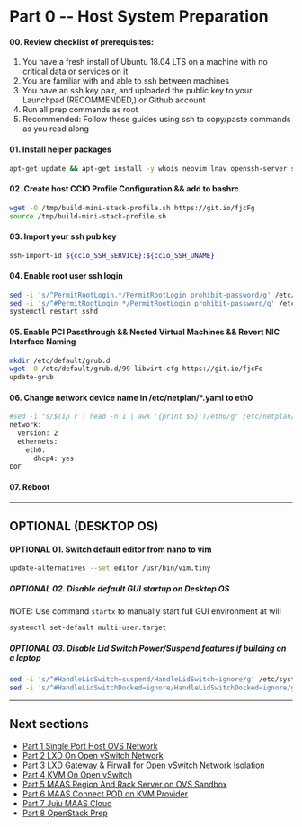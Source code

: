 # Part 0 -- Host System Preparation

#### 00. Review checklist of prerequisites:
  1. You have a fresh install of Ubuntu 18.04 LTS on a machine with no critical data or services on it
  2. You are familiar with and able to ssh between machines
  3. You have an ssh key pair, and uploaded the public key to your Launchpad (RECOMMENDED,) or Github account
  4. Run all prep commands as root
  5. Recommended: Follow these guides using ssh to copy/paste commands as you read along

#### 01. Install helper packages
```sh
apt-get update && apt-get install -y whois neovim lnav openssh-server ssh-import-id snapd pastebinit
```
#### 02. Create host CCIO Profile Configuration && add to bashrc
```sh
wget -O /tmp/build-mini-stack-profile.sh https://git.io/fjcFg
source /tmp/build-mini-stack-profile.sh
```
#### 03. Import your ssh pub key
```sh
ssh-import-id ${ccio_SSH_SERVICE}:${ccio_SSH_UNAME}
```
#### 04. Enable root user ssh login
```sh
sed -i 's/^PermitRootLogin.*/PermitRootLogin prohibit-password/g' /etc/ssh/sshd_config
sed -i 's/^#PermitRootLogin.*/PermitRootLogin prohibit-password/g' /etc/ssh/sshd_config
systemctl restart sshd
```
#### 05. Enable PCI Passthrough && Nested Virtual Machines && Revert NIC Interface Naming
```sh
mkdir /etc/default/grub.d
wget -O /etc/default/grub.d/99-libvirt.cfg https://git.io/fjcFo
update-grub
```
#### 06. Change network device name in /etc/netplan/*.yaml to eth0
```sh
#sed -i "s/$(ip r | head -n 1 | awk '{print $5}')/eth0/g" /etc/netplan/*.yaml
network:
  version: 2
  ethernets:
    eth0:
      dhcp4: yes
EOF
```
#### 07. Reboot
-------
## OPTIONAL (DESKTOP OS) 
#### OPTIONAL 01. Switch default editor from nano to vim
```sh
update-alternatives --set editor /usr/bin/vim.tiny
```
##### OPTIONAL 02. Disable default GUI startup on Desktop OS
  NOTE: Use command `startx` to manually start full GUI environment at will
```sh
systemctl set-default multi-user.target
```
##### OPTIONAL 03. Disable Lid Switch Power/Suspend features if building on a laptop
```sh
sed -i 's/^#HandleLidSwitch=suspend/HandleLidSwitch=ignore/g' /etc/systemd/logind.conf
sed -i 's/^#HandleLidSwitchDocked=ignore/HandleLidSwitchDocked=ignore/g' /etc/systemd/logind.conf
```
-------
## Next sections
- [Part 1 Single Port Host OVS Network]
- [Part 2 LXD On Open vSwitch Network]
- [Part 3 LXD Gateway & Firwall for Open vSwitch Network Isolation]
- [Part 4 KVM On Open vSwitch]
- [Part 5 MAAS Region And Rack Server on OVS Sandbox]
- [Part 6 MAAS Connect POD on KVM Provider]
- [Part 7 Juju MAAS Cloud]
- [Part 8 OpenStack Prep]

<!-- Markdown link & img dfn's -->
[Part 0 Host System Prep]: ../0_Host_System_Prep
[Part 1 Single Port Host OVS Network]: ../1_Single_Port_Host-Open_vSwitch_Network_Configuration
[Part 2 LXD On Open vSwitch Network]: ../2_LXD-On-OVS
[Part 3 LXD Gateway & Firwall for Open vSwitch Network Isolation]: ../3_LXD_Network_Gateway
[Part 4 KVM On Open vSwitch]: ../4_KVM_On_Open_vSwitch
[Part 5 MAAS Region And Rack Server on OVS Sandbox]: ../5_MAAS-Rack_And_Region_Ctl-On-Open_vSwitch
[Part 6 MAAS Connect POD on KVM Provider]: ../6_MAAS-Connect_POD_KVM-Provider
[Part 7 Juju MAAS Cloud]: ../7_Juju_MAAS_Cloud
[Part 8 OpenStack Prep]: ../8_OpenStack_Deploy
